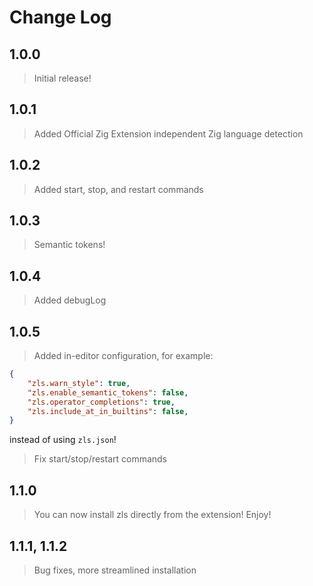 # Change Log

## 1.0.0

> Initial release!

## 1.0.1

> Added Official Zig Extension independent Zig language detection

## 1.0.2

> Added start, stop, and restart commands

## 1.0.3

> Semantic tokens!

## 1.0.4

> Added debugLog

## 1.0.5

> Added in-editor configuration, for example:
```json
{
    "zls.warn_style": true,
    "zls.enable_semantic_tokens": false,
    "zls.operator_completions": true,
    "zls.include_at_in_builtins": false,
}
```
instead of using `zls.json`!
> Fix start/stop/restart commands

## 1.1.0

> You can now install zls directly from the extension! Enjoy!

## 1.1.1, 1.1.2

> Bug fixes, more streamlined installation
